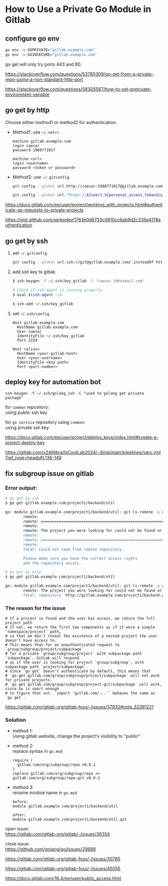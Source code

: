 # How to Use a Private Go Module in Gitlab

## configure go env

```bash
go env -w GOPRIVATE="gitlab.example.com"
go env -w GOINSECURE="gitlab.example.com"
```

go get will only try ports 443 and 80.

<https://stackoverflow.com/questions/53780309/go-get-from-a-private-repo-using-a-non-standard-http-port>

<https://stackoverflow.com/questions/58305567/how-to-set-goprivate-environment-variable>

## go get by http

Choose either method1 or method2 for authentication.

- Method1: use `~/.netrc`  
    ```
    machine gitlab.example.com
    login caesar
    password 1988771017
    ```

    ```
    machine <url>
    login <username>
    password <token or password>
    ```

- Method2: use `~/.gitconfig`  
    ```bash
    git config --global url.http://caesar:1988771017@gitlab.example.com/.insteadOf http://gitlab.example.com/
    ```

    ```bash
    git config --global url."https://${user}:${personal_access_token}@gitlab.example.com".insteadOf "https://gitlab.example.com"
    ```

<https://docs.gitlab.com/ee/user/project/working_with_projects.html#authenticate-go-requests-to-private-projects>

<https://gist.github.com/serkodev/1763e0d8733c9810cc6ab9d2c335e417#authentication>

## go get by ssh

1. set `~/.gitconfig`
    ```bash
    git config --global url.ssh://git@gitlab.example.com/.insteadOf http://gitlab.example.com/
    ```

2. add ssh key to gitlab
    ```bash
    $ ssh-keygen -f ~/.ssh/key_gitlab -C "caesar.t@hotmail.com"

    # Check if ssh-agent is running properly.
    $ eval $(ssh-agent -s)

    $ ssh-add ~/.ssh/key_gitlab
    ```

3. set `~/.ssh/config`
    ```
    Host gitlab.example.com
      HostName gitlab.example.com
      User caesar
      IdentityFile ~/.ssh/key_gitlab
      Port 2224
    ```

    ```
    Host <alias>
      HostName <your-gitlab-host>
      User <your-username>
      IdentityFile <key path>
      Port <port-number>
    ```

## deploy key for automation bot

```
ssh-keygen -f ~/.ssh/golang_ssh -C "used to golang get private package"
```

for `common` repository:  
using public ssh key  

for `go service` repository using `common`:  
using private ssh key  

<https://docs.gitlab.com/ee/user/project/deploy_keys/index.html#create-a-project-deploy-key>

<https://gitlab.com/x246libra/IsCoolLab2024/-/blob/main/pipelines/vars.yml?ref_type=heads#L136-149>

## fix subgroup issue on gitlab

### Error output:
```bash
# go get by ssh
$ go get gitlab.example.com/project1/backend/util

go: module gitlab.example.com/project1/backend/util: git ls-remote -q origin in /home/caesar/.gvm/pkgsets/go1.20/global/pkg/mod/cache/vcs/ba9abb22a30b8a743877742bd2f0d2d0421f68bcf0b039654ad775d18d368ace: exit status 128:
        remote: 
        remote: ========================================================================
        remote: 
        remote: The project you were looking for could not be found or you don't have permission to view it.
        remote: 
        remote: ========================================================================
        remote: 
        fatal: Could not read from remote repository.

        Please make sure you have the correct access rights
        and the repository exists.
```

```bash
# go get by http
$ go get gitlab.example.com/project1/backend/util

go: module gitlab.example.com/project1/backend/util: git ls-remote -q origin in /home/caesar/.gvm/pkgsets/go1.20/global/pkg/mod/cache/vcs/ba9abb22a30b8a743877742bd2f0d2d0421f68bcf0b039654ad775d18d368ace: exit status 128:
        remote: The project you were looking for could not be found or you don't have permission to view it.
        fatal: repository 'http://gitlab.example.com/project1/backend.git/' not found
```

### The reason for the issue

```
# If a project is found and the user has access, we return the full project path
# If not, we return the first two components as if it were a simple `namespace/project` path,
# so that we don't reveal the existence of a nested project the user doesn't have access to.
# This means that for an unauthenticated request to `group/subgroup/project/subpackage`
# for a private `group/subgroup/project` with subpackage path `subpackage`, GitLab will respond
# as if the user is looking for project `group/subgroup`, with subpackage path `project/subpackage`.
# Since `go get` doesn't authenticate by default, this means that
# `go get gitlab.com/group/subgroup/project/subpackage` will not work for private projects.
# `go get gitlab.com/group/subgroup/project.git/subpackage` will work, since Go is smart enough
# to figure that out. `import 'gitlab.com/...'` behaves the same as `go get`.
```

<https://gitlab.com/gitlab-org/gitlab-foss/-/issues/37832#note_52391221>

### Solution

- method 1:  
    Using gitlab website, change the project's visibility to "public"

- method 2:  
    replace syntax in `go.mod`

    ```
    require (
      gitlab.com/org/subgroup/repo v0.0.1
    )
    replace gitlab.com/org/subgroup/repo => gitlab.com/org/subgroup/repo.git v0.0.1
    ```

- method 3:  
    rename module name in `go.mod`

    ```
    before:
    module gitlab.example.com/project1/backend/util

    after:
    module gitlab.example.com/project1/backend/util.git
    ```

open issue:  
<https://gitlab.com/gitlab-org/gitlab/-/issues/36354>

close issue:  
<https://github.com/golang/go/issues/29888>

<https://gitlab.com/gitlab-org/gitlab-foss/-/issues/30785>

<https://gitlab.com/gitlab-org/gitlab-foss/-/issues/45055>

<https://docs.gitlab.com/16.4/ee/user/public_access.html>
